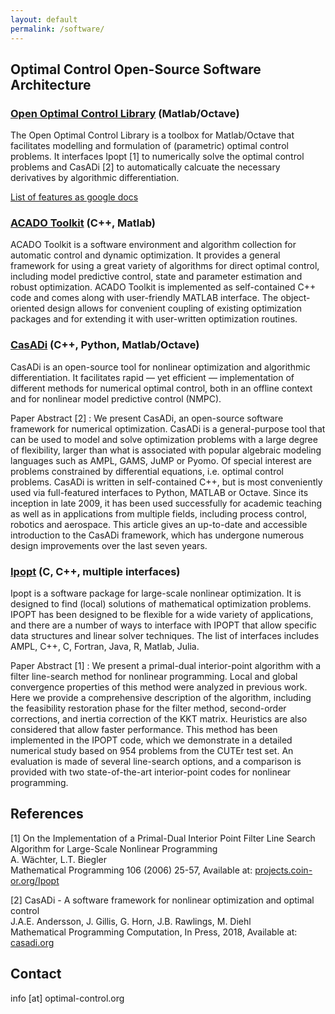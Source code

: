 ```yaml
---
layout: default
permalink: /software/
---
```


## Optimal Control Open-Source Software Architecture

### [Open Optimal Control Library](https://openocl.org) (Matlab/Octave)

The Open Optimal Control Library is a toolbox for Matlab/Octave that facilitates modelling and formulation of (parametric) optimal control problems. It interfaces Ipopt [1] to numerically solve the optimal control problems and CasADi [2] to automatically calcuate the necessary derivatives by algorithmic differentiation.

[List of features as google docs](https://docs.google.com/document/d/1g9nJSa88yZEy2msrfwylMSZERK6DdQc_ucsDSfBltj4/)

### [ACADO Toolkit](http://acado.github.io/) (C++, Matlab)

ACADO Toolkit is a software environment and algorithm collection for automatic control and dynamic optimization. It provides a general framework for using a great variety of algorithms for direct optimal control, including model predictive control, state and parameter estimation and robust optimization. ACADO Toolkit is implemented as self-contained C++ code and comes along with user-friendly MATLAB interface. The object-oriented design allows for convenient coupling of existing optimization packages and for extending it with user-written optimization routines.

### [CasADi](http://casadi.org/) (C++, Python, Matlab/Octave)

CasADi is an open-source tool for nonlinear optimization and algorithmic differentiation. It facilitates rapid — yet efficient — implementation of different methods for numerical optimal control, both in an offline context and for nonlinear model predictive control (NMPC).

Paper Abstract [2]
: We present CasADi, an open-source software framework for numerical
optimization. CasADi is a general-purpose tool that can be used to model and solve
optimization problems with a large degree of flexibility, larger than what is associated
with popular algebraic modeling languages such as AMPL, GAMS, JuMP or Pyomo.
Of special interest are problems constrained by differential equations, i.e. optimal
control problems. CasADi is written in self-contained C++, but is most conveniently
used via full-featured interfaces to Python, MATLAB or Octave. Since its inception
in late 2009, it has been used successfully for academic teaching as well as in applications from multiple fields, including process control, robotics and aerospace. This
article gives an up-to-date and accessible introduction to the CasADi framework,
which has undergone numerous design improvements over the last seven years.

### [Ipopt](https://projects.coin-or.org/Ipopt) (C, C++, multiple interfaces)

Ipopt is a software package for large-scale nonlinear optimization. It is designed to find (local) solutions of mathematical optimization problems. IPOPT has been designed to be flexible for a wide variety of applications, and there are a number of ways to interface with IPOPT that allow specific data structures and linear solver techniques. The list of interfaces includes AMPL, C++, C, Fortran, Java, R, Matlab, Julia. 

Paper Abstract [1]
: We present a primal-dual interior-point algorithm with a filter line-search method for nonlinear
programming. Local and global convergence properties of this method were analyzed in previous work. Here
we provide a comprehensive description of the algorithm, including the feasibility restoration phase for the filter method, second-order corrections, and inertia correction of the KKT matrix. Heuristics are also considered
that allow faster performance. This method has been implemented in the IPOPT code, which we demonstrate
in a detailed numerical study based on 954 problems from the CUTEr test set. An evaluation is made of several
line-search options, and a comparison is provided with two state-of-the-art interior-point codes for nonlinear
programming.

## References

[1] On the Implementation of a Primal-Dual Interior Point Filter Line Search Algorithm for Large-Scale Nonlinear Programming  
A. Wächter, L.T. Biegler  
Mathematical Programming 106 (2006) 25-57, Available at: [projects.coin-or.org/Ipopt](https://projects.coin-or.org/Ipopt)

[2] CasADi - A software framework for nonlinear optimization and optimal control  
J.A.E. Andersson, J. Gillis, G. Horn, J.B. Rawlings, M. Diehl  
Mathematical Programming Computation, In Press, 2018, Available at: [casadi.org](http://casadi.org)

## Contact

info [at] optimal-control.org
